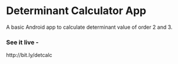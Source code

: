 # Determinant Calculator App

A basic Android app to calculate determinant value of order 2 and 3.
<br>
<h3> See it live - </h3> http://bit.ly/detcalc
